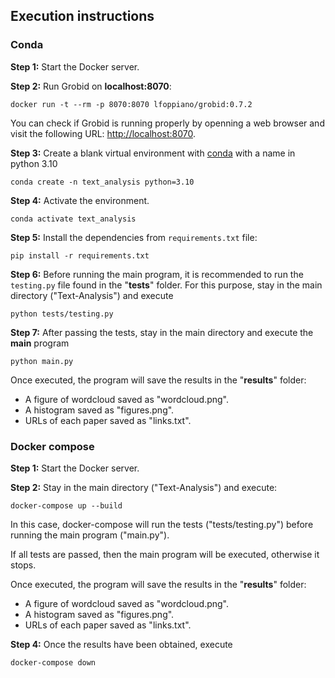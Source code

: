 ## Execution instructions

### Conda
**Step 1:** Start the Docker server.

**Step 2:** Run Grobid on **localhost:8070**:

```
docker run -t --rm -p 8070:8070 lfoppiano/grobid:0.7.2
```

You can check if Grobid is running properly by openning a web browser and visit the following URL: [http://localhost:8070](http://localhost:8070).

**Step 3:** Create a blank virtual environment with [conda](https://docs.conda.io/projects/conda/en/latest/user-guide/install/index.html) with a name in python 3.10

```
conda create -n text_analysis python=3.10
```

**Step 4:** Activate the environment.

```
conda activate text_analysis
```

**Step 5:** Install the dependencies from `requirements.txt` file:

```
pip install -r requirements.txt
```

**Step 6:** Before running the main program, it is recommended to run the `testing.py` file found in the "**tests**" folder. For this purpose, stay in the main directory ("Text-Analysis") and execute

```
python tests/testing.py
```
    
**Step 7:** After passing the tests, stay in the main directory and execute the **main** program

```
python main.py
```

Once executed, the program will save the results in the "**results**" folder:
- A figure of wordcloud saved as "wordcloud.png".
- A histogram saved as "figures.png".
- URLs of each paper saved as "links.txt".

### Docker compose
**Step 1:** Start the Docker server.

**Step 2:** Stay in the main directory ("Text-Analysis") and execute: 

```
docker-compose up --build
```

In this case, docker-compose will run the tests ("tests/testing.py") before running the main program ("main.py").

If all tests are passed, then the main program will be executed, otherwise it stops.
    
Once executed, the program will save the results in the "**results**" folder:
- A figure of wordcloud saved as "wordcloud.png".
- A histogram saved as "figures.png".
- URLs of each paper saved as "links.txt".

**Step 4:** Once the results have been obtained, execute

```
docker-compose down
```
